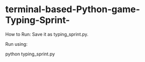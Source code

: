 # terminal-based-Python-game-Typing-Sprint-

How to Run:
Save it as typing_sprint.py.

Run using:


python typing_sprint.py
